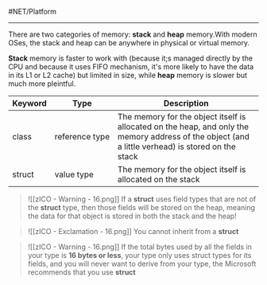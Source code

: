 #NET/Platform 

---

There are two categories of memory: **stack** and **heap** memory.With modern OSes, the stack and heap can be anywhere in physical or virtual memory.

**Stack** memory is faster to work with (because it;s managed directly by the CPU and because it uses FIFO mechanism, it's more likely to have the data in its L1 or L2 cache) but limited in size, while **heap** memory is slower but much more pleintful.

Keyword|Type|Description
--|--|--
class|reference&nbsp;type|The memory for the object itself is allocated on the heap, and only the memory address of the object (and a little verhead) is stored on the stack
struct|value type|The memory for the object itself is allocated on the stack

>![[zICO - Warning - 16.png]] If a **struct** uses field types that are not of the **struct** type, then those fields will be stored on the heap, meaning the data for that object is stored in both the stack and the heap!

>![[zICO - Exclamation - 16.png]] You cannot inherit from a **struct**

>![[zICO - Warning - 16.png]] If the total bytes used by all the fields in your type is **16 bytes or less**, your type only uses struct types for its fields, and you will never want to derive from your type, the Microsoft recommends that you use **struct**